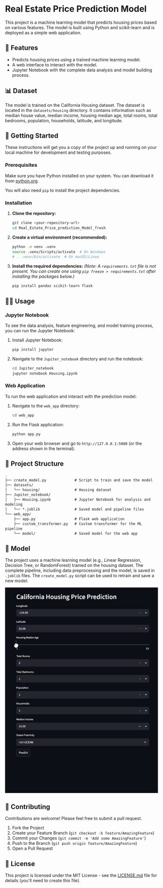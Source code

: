 # Real Estate Price Prediction Model

This project is a machine learning model that predicts housing prices based on various features. The model is built using Python and scikit-learn and is deployed as a simple web application.

## 🚀 Features

*   Predicts housing prices using a trained machine learning model.
*   A web interface to interact with the model.
*   Jupyter Notebook with the complete data analysis and model building process.

## 📊 Dataset

The model is trained on the California Housing dataset. The dataset is located in the `datasets/housing` directory. It contains information such as median house value, median income, housing median age, total rooms, total bedrooms, population, households, latitude, and longitude.

## 🏁 Getting Started

These instructions will get you a copy of the project up and running on your local machine for development and testing purposes.

### Prerequisites

Make sure you have Python installed on your system. You can download it from [python.org](https://www.python.org/).

You will also need `pip` to install the project dependencies.

### Installation

1.  **Clone the repository:**
    ```bash
    git clone <your-repository-url>
    cd Real_Estate_Price_prediction_Model_fresh
    ```

2.  **Create a virtual environment (recommended):**
    ```bash
    python -m venv .venv
    source .venv/Scripts/activate  # On Windows
    # . .venv/bin/activate  # On macOS/Linux
    ```

3.  **Install the required dependencies:**
    *(Note: A `requirements.txt` file is not present. You can create one using `pip freeze > requirements.txt` after installing the packages below.)*
    ```bash
    pip install pandas scikit-learn flask
    ```

## 🏃‍♀️ Usage

### Jupyter Notebook

To see the data analysis, feature engineering, and model training process, you can run the Jupyter Notebook:

1.  Install Jupyter Notebook:
    ```bash
    pip install jupyter
    ```
2.  Navigate to the `Jupiter_notebook` directory and run the notebook:
    ```bash
    cd Jupiter_notebook
    jupyter notebook Housing.ipynb
    ```

### Web Application

To run the web application and interact with the prediction model:

1.  Navigate to the `web_app` directory:
    ```bash
    cd web_app
    ```
2.  Run the Flask application:
    ```bash
    python app.py
    ```
3.  Open your web browser and go to `http://127.0.0.1:5000` (or the address shown in the terminal).

## 📁 Project Structure

```
.
├── create_model.py             # Script to train and save the model
├── datasets/
│   └── housing/                # Housing dataset
├── Jupiter_notebook/
│   ├── Housing.ipynb           # Jupyter Notebook for analysis and modeling
│   └── *.joblib                # Saved model and pipeline files
└── web_app/
    ├── app.py                  # Flask web application
    ├── custom_transformer.py   # Custom transformer for the ML pipeline
    └── model/                  # Saved model for the web app
```

## 🤖 Model

The project uses a machine learning model (e.g., Linear Regression, Decision Tree, or RandomForest) trained on the housing dataset. The complete pipeline, including data preprocessing and the model, is saved in `.joblib` files. The `create_model.py` script can be used to retrain and save a new model.

![Live Demo](datasets/housing/demo.gif)


## 🤝 Contributing

Contributions are welcome! Please feel free to submit a pull request.

1.  Fork the Project
2.  Create your Feature Branch (`git checkout -b feature/AmazingFeature`)
3.  Commit your Changes (`git commit -m 'Add some AmazingFeature'`)
4.  Push to the Branch (`git push origin feature/AmazingFeature`)
5.  Open a Pull Request

## 📄 License

This project is licensed under the MIT License - see the [LICENSE.md](LICENSE.md) file for details (you'll need to create this file).
